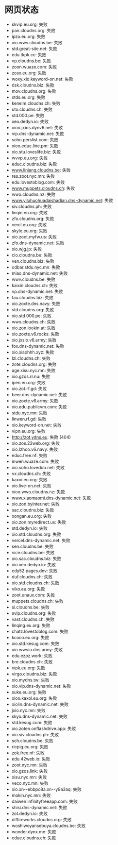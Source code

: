 # 网页状态
- skvip.eu.org: 失败
- pan.cloudns.org: 失败
- ipzo.eu.org: 失败
- xio.wwv.cloudns.be: 失败
- std.great-site.net: 失败
- edu.tkpk.cc: 失败
- vp.cloudns.be: 失败
- zoon.wuaze.com: 失败
- zosx.eu.org: 失败
- woxy.xio.keyword-on.net: 失败
- dsk.cloudns.biz: 失败
- mov.cloudns.org: 失败
- stds.eu.org: 失败
- kenelm.cloudns.ch: 失败
- uto.cloudns.ch: 失败
- std.000.pe: 失败
- xeo.dedyn.io: 失败
- xioo.jxios.dynv6.net: 失败
- vip.dns-dynamic.net: 失败
- soho.perslist.com: 失败
- xioo.educ.line.pm: 失败
- xio.stu.loveslife.biz: 失败
- wvvp.eu.org: 失败
- educ.cloudns.biz: 失败
- www.liniang.cloudns.be: 失败
- res.zoot.nyc.mn: 失败
- edu.lovestoblog.com: 失败
- www.muppets.cloudns.ch: 失败
- wwo.cloudns.nz: 失败
- www.yiluhuohuadaishadian.dns-dynamic.net: 失败
- siv.cloudns.ph: 失败
- linqin.eu.org: 失败
- zfo.cloudns.org: 失败
- vercl.eu.org: 失败
- skyle.eu.org: 失败
- xio.zoot.myfw.us: 失败
- zfo.dns-dynamic.net: 失败
- xio.wjg.jp: 失败
- clo.cloudns.be: 失败
- ven.cloudns.biz: 失败
- odbar.stdu.nyc.mn: 失败
- miao.dns-dynamic.net: 失败
- wwv.cloudns.be: 失败
- kaixin.cloudns.ch: 失败
- vp.dns-dynamic.net: 失败
- tau.cloudns.biz: 失败
- xio.zoxte.dns.navy: 失败
- std.cloudns.org: 失败
- xio.std.000.pe: 失败
- wwo.cloudns.ch: 失败
- xio.zon.lookin.at: 失败
- xio.zoxte.v6.rocks: 失败
- xio.jxsio.v6.army: 失败
- fox.dns-dynamic.net: 失败
- xio.xiaohhh.xyz: 失败
- lzi.cloudns.ch: 失败
- zote.cloudns.org: 失败
- age.xisu.nyc.mn: 失败
- xio.gzos.rr.nu: 失败
- ipen.eu.org: 失败
- xio.zot.rf.gd: 失败
- beer.dns-dynamic.net: 失败
- xio.zoxte.v6.army: 失败
- xio.edu.publicvm.com: 失败
- stdu.nyc.mn: 失败
- linwen.rf.gd: 失败
- xio.keyword-on.net: 失败
- vipn.eu.org: 失败
- http://zot.ydns.eu: 失败 (404)
- xio.zos.22web.org: 失败
- xio.lzhoo.v6.navy: 失败
- educ.free.nf: 失败
- inwen.wuaze.com: 失败
- xio.soho.lovedub.net: 失败
- vx.cloudns.ch: 失败
- kaxoi.eu.org: 失败
- xio.live-on.net: 失败
- xioo.wwo.cloudns.nz: 失败
- www.xiaomaomi.dns-dynamic.net: 失败
- xio.zon.byinter.net: 失败
- sac.cloudns.biz: 失败
- xongan.eu.org: 失败
- xio.zon.myredirect.us: 失败
- std.dedyn.io: 失败
- xio.std.cloudns.org: 失败
- vercel.dns-dynamic.net: 失败
- sen.cloudns.be: 失败
- vice.cloudns.be: 失败
- xio.sac.cloudns.biz: 失败
- xio.xeo.dedyn.io: 失败
- cdy52.pages.dev: 失败
- duf.cloudns.ch: 失败
- xio.std.cloudns.ch: 失败
- viko.eu.org: 失败
- zoot.unaux.com: 失败
- muppets.cloudns.ch: 失败
- si.cloudns.be: 失败
- svip.cloudns.org: 失败
- vast.cloudns.ch: 失败
- linqing.eu.org: 失败
- chatz.lovestoblog.com: 失败
- kcoco.eu.org: 失败
- xio.std.kesug.com: 失败
- xio.wwvio.dns.army: 失败
- edu.ezpz.work: 失败
- bre.cloudns.ch: 失败
- vipk.eu.org: 失败
- virgo.cloudns.biz: 失败
- xio.mydns.tw: 失败
- xio.vip.dns-dynamic.net: 失败
- suke.eu.org: 失败
- xioo.kaxoi.eu.org: 失败
- xiolin.dns-dynamic.net: 失败
- jxio.nyc.mn: 失败
- skyo.dns-dynamic.net: 失败
- std.kesug.com: 失败
- xio.zoten.onflashdrive.app: 失败
- xio.siv.cloudns.ph: 失败
- sch.cloudns.be: 失败
- ricpig.eu.org: 失败
- zok.free.nf: 失败
- edu.42web.io: 失败
- zoot.nyc.mn: 失败
- xio.gzos.link: 失败
- xisu.nyc.mn: 失败
- veco.nyc.mn: 失败
- xio.xn--ebbpo8a.xn--y9a3aq: 失败
- mokin.nyc.mn: 失败
- daiwen.infinityfreeapp.com: 失败
- shisi.dns-dynamic.net: 失败
- zot.dedyn.io: 失败
- diffireworks.cloudns.org: 失败
- woshiwoyansebuya.cloudns.be: 失败
- wonder.dynx.me: 失败
- cdue.cloudns.ch: 失败
